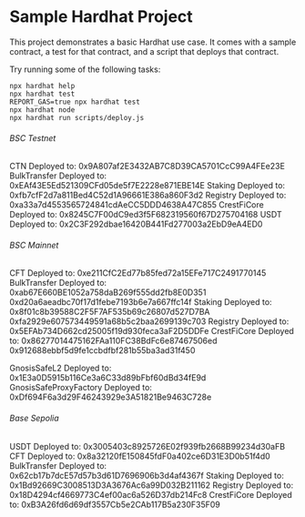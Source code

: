 # Sample Hardhat Project

This project demonstrates a basic Hardhat use case. It comes with a sample contract, a test for that contract, and a script that deploys that contract.

Try running some of the following tasks:

```shell
npx hardhat help
npx hardhat test
REPORT_GAS=true npx hardhat test
npx hardhat node
npx hardhat run scripts/deploy.js
```

###### BSC Testnet
CTN Deployed to:  0x9A807af2E3432AB7C8D39CA5701CcC99A4FEe23E
BulkTransfer Deployed to:  0xEAf43E5Ed521309CFd05de5f7E2228e871EBE14E
Staking Deployed to:  0xfb7cfF2d7a811Bed4C52d1A96661E386a860F3d2
Registry Deployed to:  0xa33a7d4553565724841cdAeCC5DDD4638A47C855
CrestFiCore Deployed to:  0x8245C7F00dC9ed3f5F682319560f67D275704168
USDT Deployed to:  0x2C3F292dbae16420B441Fd277003a2EbD9eA4ED0


###### BSC Mainnet
CFT Deployed to:  0xe211CfC2Ed77b85fed72a15EFe717C2491770145
BulkTransfer Deployed to:  0xab67E660BE1052a758daB269f555dd2fb8E0D351
    0xd20a6aeadbc70f17d1febe7193b6e7a667ffc14f
Staking Deployed to:  0x8f01c8b39588C2F5F7AF535b69c26807d527D7BA
    0xfa2929e607573449591a68b5c2baa2699139c703
Registry Deployed to:  0x5EFAb734D662cd25005f19d930feca3aF2D5DDFe
CrestFiCore Deployed to:  0x86277014475162FAa110FC38BdFc6e87467506ed
    0x912688ebbf5d9fe1ccbdfbf281b55ba3ad31f450

GnosisSafeL2 Deployed to:  0x1E3a0D5915b116Ce3a6C33d89bFbf60dBd34fE9d
GnosisSafeProxyFactory Deployed to:  0xDf694F6a3d29F46243929e3A51821Be9463C728e


###### Base Sepolia #######
USDT Deployed to:  0x3005403c8925726E02f939fb2668B99234d30aFB
CFT Deployed to:  0x8a32120fE150845fdF0a402ce6D31E3D0b51f4d0
BulkTransfer Deployed to:  0x62cb17b7dcE57d57b3d61D7696906b3d4af4367f
Staking Deployed to:  0x1Bd92669C3008513D3A3676Ac6a99D032B211162
Registry Deployed to:  0x18D4294cf4669773C4ef00ac6a526D37db214Fc8
CrestFiCore Deployed to:  0xB3A26fd6d69df3557Cb5e2CAb117B5a230F35F09